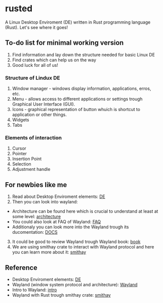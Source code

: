 # rusted
A Linux Desktop Enviroment (DE) written in Rust programming language (Rust). Let's see where it goes!

## To-do list for minimal working version
1. Find information and lay down the structure needed for basic Linux DE
2. Find crates which can help us on the way
3. Good luck for all of us!

### Structure of Lindux DE
1. Window manager - windows display information, applications, erros, etc.
2. Menu - allows access to different applications or settings trough Graphical User Interface (GUI).
3. Icons - graphical representation of button whuich is shortcut to application or other things.
4. Widgets
5. Tabs

### Elements of interaction
1. Cursor
2. Pointer
3. Insertion Point
4. Selection
5. Adjustment handle

## For newbies like me
1. Read about Desktop Enviroment elements: [DE](https://en.wikipedia.org/wiki/List_of_graphical_user_interface_elements)
2. Then you can look into wayland:
  - Architecture can be found here which is crucial to understand at least at some level: [architecture](https://wayland.freedesktop.org/architecture.html)
  - You could also look at FAQ of Wayland: [FAQ](https://wayland.freedesktop.org/faq.html)
  - Additionaly you can look more into the Wayland trough its ducomentation: [DOCS](https://wayland.freedesktop.org/docs/html/)
3. It could be good to review Wayland trough Wayland book: [book](https://wayland-book.com/introduction.html)
4. We are using smithay crate to interact with Wayland protocol and here you can learn more about it: [smithay](https://smithay.github.io/book/intro.html)

## Reference
* Desktop Enviroment elements: [DE](https://en.wikipedia.org/wiki/List_of_graphical_user_interface_elements)
* Wayland (window system protocol and architecture): [Wayland](https://wayland.freedesktop.org)
* Intro to Wayland: [intro](https://wayland-book.com/introduction.html)
* Wayland with Rust trough smithay crate: [smithay](https://smithay.github.io/book/intro.html)

